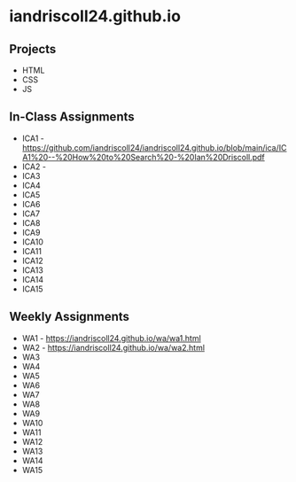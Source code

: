 # iandriscoll24.github.io


## Projects
* HTML
* CSS
* JS

## In-Class Assignments
* ICA1 - https://github.com/iandriscoll24/iandriscoll24.github.io/blob/main/ica/ICA1%20--%20How%20to%20Search%20-%20Ian%20Driscoll.pdf
* ICA2 - 
* ICA3
* ICA4
* ICA5
* ICA6
* ICA7
* ICA8
* ICA9
* ICA10
* ICA11
* ICA12
* ICA13
* ICA14
* ICA15

## Weekly Assignments
* WA1 - https://iandriscoll24.github.io/wa/wa1.html
* WA2 - https://iandriscoll24.github.io/wa/wa2.html
* WA3
* WA4
* WA5
* WA6
* WA7
* WA8
* WA9
* WA10
* WA11
* WA12
* WA13
* WA14
* WA15
